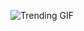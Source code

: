 ![Trending GIF](https://media2.giphy.com/media/v1.Y2lkPThiYjIxNzcyNnVud3o2bzJhcjNva3J1bXp1cjI2cnNuaXowd2NndDkzeTIyNHY2aSZlcD12MV9naWZzX3NlYXJjaCZjdD1n/fryY00CO4xCz4uJuDQ/giphy.gif)
